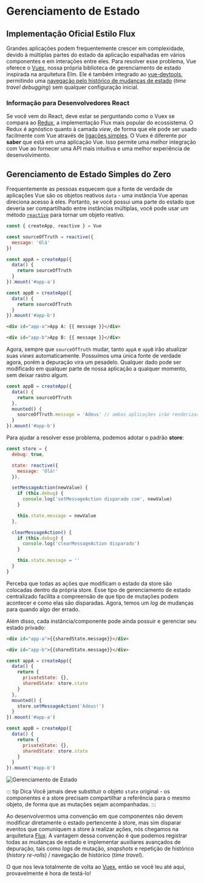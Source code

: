 # Gerenciamento de Estado

## Implementação Oficial Estilo Flux

Grandes aplicações podem frequentemente crescer em complexidade, devido à múltiplas partes do estado da aplicação espalhadas em vários componentes e em interações entre eles. Para resolver esse problema, Vue oferece o [Vuex](https://next.vuex.vuejs.org/), nossa própria biblioteca de gerenciamento de estado inspirada na arquitetura Elm. Ele é também integrado ao [vue-devtools](https://github.com/vuejs/vue-devtools), permitindo uma [navegação pelo histórico de mudanças de estado](https://raw.githubusercontent.com/vuejs/vue-devtools/legacy/media/demo.gif) (_time travel debugging_) sem qualquer configuração inicial.

### Informação para Desenvolvedores React

Se você vem do React, deve estar se perguntando como o Vuex se compara ao [Redux](https://github.com/reactjs/redux), a implementação Flux mais popular do ecossistema. O Redux é agnóstico quanto à camada _view_, de forma que ele pode ser usado facilmente com Vue através de [ligações simples](https://classic.yarnpkg.com/en/packages?q=redux%20vue&p=1). O Vuex é diferente por **saber** que está em uma aplicação Vue. Isso permite uma melhor integração com Vue ao fornecer uma API mais intuitiva e uma melhor experiência de desenvolvimento.

## Gerenciamento de Estado Simples do Zero

Frequentemente as pessoas esquecem que a fonte de verdade de aplicações Vue são os objetos reativos `data` - uma instância Vue apenas direciona acesso à eles. Portanto, se você possui uma parte do estado que deveria ser compartilhado entre instâncias múltiplas, você pode usar um método [`reactive`](/guide/reactivity-fundamentals.html#declaring-reactive-state) para tornar um objeto reativo.

```js
const { createApp, reactive } = Vue

const sourceOfTruth = reactive({
  message: 'Olá'
})

const appA = createApp({
  data() {
    return sourceOfTruth
  }
}).mount('#app-a')

const appB = createApp({
  data() {
    return sourceOfTruth
  }
}).mount('#app-b')
```

```html
<div id="app-a">App A: {{ message }}</div>

<div id="app-b">App B: {{ message }}</div>
```

Agora, sempre que `sourceOfTruth` mudar, tanto `appA` e `appB` irão atualizar suas _views_ automaticamente. Possuímos uma única fonte de verdade agora, porém a depuração vira um pesadelo. Qualquer dado pode ser modificado em qualquer parte de nossa aplicação a qualquer momento, sem deixar rastro algum.

```js
const appB = createApp({
  data() {
    return sourceOfTruth
  },
  mounted() {
    sourceOfTruth.message = 'Adeus' // ambas aplicações irão renderizar "Adeus"
  }
}).mount('#app-b')
```

Para ajudar a resolver esse problema, podemos adotar o padrão **store**:

```js
const store = {
  debug: true,

  state: reactive({
    message: 'Olá!'
  }),

  setMessageAction(newValue) {
    if (this.debug) {
      console.log('setMessageAction disparado com', newValue)
    }

    this.state.message = newValue
  },

  clearMessageAction() {
    if (this.debug) {
      console.log('clearMessageAction disparado')
    }

    this.state.message = ''
  }
}
```

Perceba que todas as ações que modificam o estado da store são colocadas dentro da própria store. Esse tipo de gerenciamento de estado centralizado facilita a compreensão de que tipo de mutações podem acontecer e como elas são disparadas. Agora, temos um _log_ de mudanças para quando algo der errado.

Além disso, cada instância/componente pode ainda possuir e gerenciar seu estado privado:

```html
<div id="app-a">{{sharedState.message}}</div>

<div id="app-b">{{sharedState.message}}</div>
```

```js
const appA = createApp({
  data() {
    return {
      privateState: {},
      sharedState: store.state
    }
  },
  mounted() {
    store.setMessageAction('Adeus!')
  }
}).mount('#app-a')

const appB = createApp({
  data() {
    return {
      privateState: {},
      sharedState: store.state
    }
  }
}).mount('#app-b')
```

![Gerenciamento de Estado](/images/state.png)

::: tip Dica
Você jamais deve substituir o objeto `state` original - os componentes e a store precisam compartilhar a referência para o mesmo objeto, de forma que as mutações sejam acompanhadas.
:::

Ao desenvolvermos uma convenção em que componentes não devem modificar diretamente o estado pertencente à store, mas sim disparar eventos que comuniquem a store à realizar ações, nós chegamos na arquitetura [Flux](https://facebook.github.io/flux/). A vantagem dessa convenção é que podemos registrar todas as mudanças de estado e implementar auxiliares avançados de depuração, tais como _logs_ de mutação, _snapshots_ e repetição de histórico (_history re-rolls_) / navegação de histórico (_time travel_).

O que nos leva totalmente de volta ao [Vuex](https://next.vuex.vuejs.org/), então se você leu até aqui, provavelmente é hora de testá-lo!
